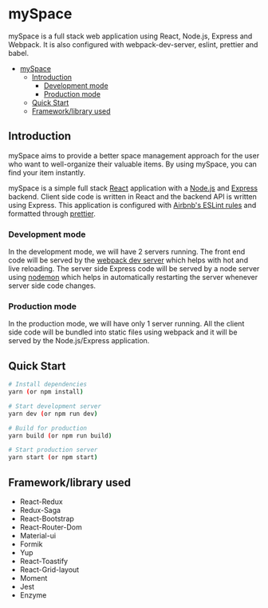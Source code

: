 # mySpace

mySpace is a full stack web application using React, Node.js, Express and Webpack. It is also configured with webpack-dev-server, eslint, prettier and babel.

- [mySpace](#mySpace)
  - [Introduction](#introduction)
    - [Development mode](#development-mode)
    - [Production mode](#production-mode)
  - [Quick Start](#quick-start)
  - [Framework/library used](#technology-used)    

## Introduction
mySpace aims to provide a better space management approach for the user who want to well-organize their valuable items. By using mySpace, you can find your item instantly.

mySpace is a simple full stack [React](https://reactjs.org/) application with a [Node.js](https://nodejs.org/en/) and [Express](https://expressjs.com/) backend. Client side code is written in React and the backend API is written using Express. This application is configured with [Airbnb's ESLint rules](https://github.com/airbnb/javascript) and formatted through [prettier](https://prettier.io/).

### Development mode

In the development mode, we will have 2 servers running. The front end code will be served by the [webpack dev server](https://webpack.js.org/configuration/dev-server/) which helps with hot and live reloading. The server side Express code will be served by a node server using [nodemon](https://nodemon.io/) which helps in automatically restarting the server whenever server side code changes.

### Production mode

In the production mode, we will have only 1 server running. All the client side code will be bundled into static files using webpack and it will be served by the Node.js/Express application.

## Quick Start

```bash
# Install dependencies
yarn (or npm install)

# Start development server
yarn dev (or npm run dev)

# Build for production
yarn build (or npm run build)

# Start production server
yarn start (or npm start)
```

## Framework/library used

- React-Redux
- Redux-Saga
- React-Bootstrap
- React-Router-Dom
- Material-ui
- Formik
- Yup
- React-Toastify
- React-Grid-layout
- Moment
- Jest
- Enzyme
